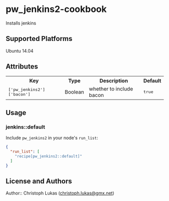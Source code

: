 # pw_jenkins2-cookbook

Installs jenkins

## Supported Platforms

Ubuntu 14.04

## Attributes

<table>
  <tr>
    <th>Key</th>
    <th>Type</th>
    <th>Description</th>
    <th>Default</th>
  </tr>
  <tr>
    <td><tt>['pw_jenkins2']['bacon']</tt></td>
    <td>Boolean</td>
    <td>whether to include bacon</td>
    <td><tt>true</tt></td>
  </tr>
</table>

## Usage

### jenkins::default

Include `pw_jenkins2` in your node's `run_list`:

```json
{
  "run_list": [
    "recipe[pw_jenkins2::default]"
  ]
}
```

## License and Authors

Author:: Christoph Lukas (<christoph.lukas@gmx.net>)
